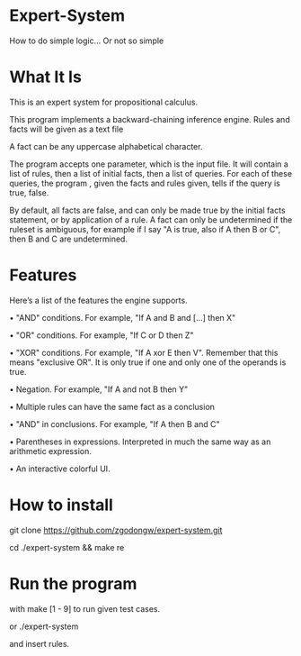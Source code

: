 # Expert-System
How to do simple logic... Or not so simple

# What It Is
This is an expert system for propositional calculus.

This program implements a backward-chaining inference engine. Rules and facts will be given
as a text file

A fact can be any uppercase alphabetical character.

The program accepts one parameter, which is the input file. It will contain a list
of rules, then a list of initial facts, then a list of queries.
For each of these queries, the program , given the facts and rules given, tells
if the query is true, false.

By default, all facts are false, and can only be made true by the initial facts statement,
or by application of a rule.
A fact can only be undetermined if the ruleset is ambiguous,
for example if I say "A is true, also if A then B or C", then B and C are undetermined.

# Features
Here’s a list of the features the engine supports.

• "AND" conditions. For example, "If A and B and [...] then X"

• "OR" conditions. For example, "If C or D then Z"

• "XOR" conditions. For example, "If A xor E then V". Remember that this
means "exclusive OR". It is only true if one and only one of the operands is true.

• Negation. For example, "If A and not B then Y"

• Multiple rules can have the same fact as a conclusion

• "AND" in conclusions. For example, "If A then B and C"

• Parentheses in expressions. Interpreted in much the same way as an arithmetic
expression.

• An interactive colorful UI.

# How to install

git clone https://github.com/zgodongw/expert-system.git

cd ./expert-system && make re

# Run the program

with make [1 - 9] to run given test cases.

or ./expert-system

and insert rules.
